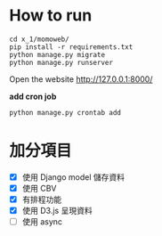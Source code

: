 # How to run
```
cd x_1/momoweb/
pip install -r requirements.txt
python manage.py migrate
python manage.py runserver
```
Open the website http://127.0.0.1:8000/

**add cron job**
```
python manage.py crontab add
```

# 加分項目
- [x]  使用 Django model 儲存資料
- [x] 使用 CBV
- [x] 有排程功能
- [x] 使用 D3.js 呈現資料
- [ ] 使用 async
